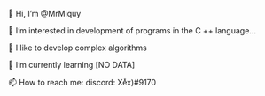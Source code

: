 👋 Hi, I’m @MrMiquy

👀 I’m interested in development of programs in the C ++ language...

💞️ I like to develop complex algorithms

🌱 I’m currently learning [NO DATA]

📫 How to reach me: discord: Xeͯx)#9170
